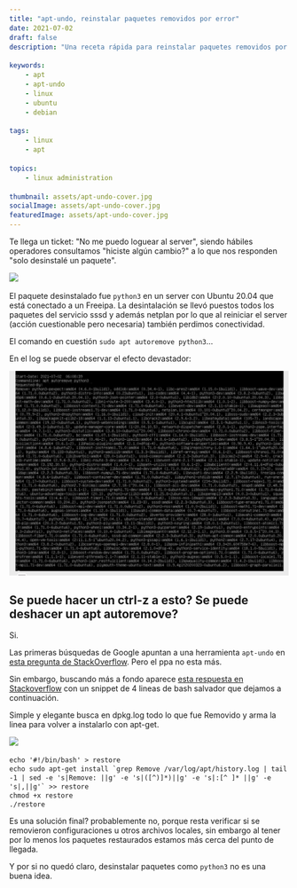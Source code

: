 ```yaml
---
title: "apt-undo, reinstalar paquetes removidos por error"
date: 2021-07-02
draft: false
description: "Una receta rápida para reinstalar paquetes removidos por error con apt."

keywords:
    - apt
    - apt-undo
    - linux
    - ubuntu
    - debian

tags:
    - linux
    - apt

topics:
    - linux administration

thumbnail: assets/apt-undo-cover.jpg
socialImage: assets/apt-undo-cover.jpg
featuredImage: assets/apt-undo-cover.jpg
---
```


Te llega un ticket: "No me puedo loguear al server", siendo hábiles operadores consultamos "hiciste algún cambio?" a lo que nos responden "solo desinstalé un paquete".

![](https://media.giphy.com/media/TEHn0Ly4cyvPBXPAjR/giphy.gif)

El paquete desinstalado fue `python3` en un server con Ubuntu 20.04 que está conectado a un Freeipa. La desintalación se llevó puestos todos los paquetes del servicio sssd y además netplan por lo que al reiniciar el server (acción cuestionable pero necesaria) también perdimos conectividad.

El comando en cuestión `sudo apt autoremove python3`... 

En el log se puede observar el efecto devastador:

![](assets/apt-undo-python3.png)

## Se puede hacer un ctrl-z a esto? Se puede deshacer un apt autoremove? 

Si.

Las primeras búsquedas de Google apuntan a una herramienta `apt-undo` en [esta pregunta de StackOverflow](https://askubuntu.com/questions/247549/is-it-possible-to-undo-an-apt-get-install-command). Pero el ppa no esta más.

Sin embargo, buscando más a fondo aparece [esta respuesta en Stackoverflow](https://serverfault.com/questions/380856/how-to-undo-apt-get-remove) con un snippet de 4 lineas de bash salvador que dejamos a continuación. 

Simple y elegante busca en dpkg.log todo lo que fue Removido y arma la linea para volver a instalarlo con apt-get.

![](https://media.giphy.com/media/ugOMVsKh9pMWxji7w4/giphy.gif)

    echo '#!/bin/bash' > restore
    echo sudo apt-get install `grep Remove /var/log/apt/history.log | tail -1 | sed -e 's|Remove: ||g' -e 's|([^)]*)||g' -e 's|:[^ ]* ||g' -e 's|,||g'` >> restore
    chmod +x restore 
    ./restore

Es una solución final? probablemente no, porque resta verificar si se removieron configuraciones u otros archivos locales, sin embargo al tener por lo menos los paquetes restaurados estamos más cerca del punto de llegada.

Y por si no quedó claro, desinstalar paquetes como `python3` no es una buena idea.
